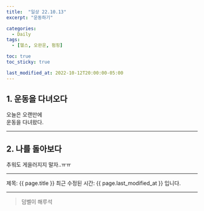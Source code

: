 ```yaml
---
title:  "일상 22.10.13"
excerpt: "운동하기"

categories:
  - Daily
tags:
  - [헬스, 오완운, 펌핑]

toc: true
toc_sticky: true

last_modified_at: 2022-10-12T20:00:00-05:00
---
```


## 1. 운동을 다녀오다  
오늘은 오랜만에  
운동을 다녀왔다. 

- - -
## 2. 나를 돌아보다  
추워도 게을러지지 말자..ㅠㅠ 
  
- - - 
제목: {{ page.title }}
최근 수정된 시간: {{ page.last_modified_at }} 입니다.
- - - 
> 덤벨이
> 해루석
